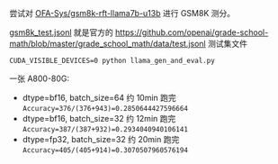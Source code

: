 
尝试对 [OFA-Sys/gsm8k-rft-llama7b-u13b](https://huggingface.co/OFA-Sys/gsm8k-rft-llama7b-u13b) 进行 GSM8K 测分。

[gsm8k_test.jsonl](./gsm8k_test.jsonl) 就是官方的 https://github.com/openai/grade-school-math/blob/master/grade_school_math/data/test.jsonl 测试集文件


```
CUDA_VISIBLE_DEVICES=0 python llama_gen_and_eval.py
```
一张 A800-80G:
- dtype=bf16, batch_size=64 约 10min 跑完 `Accuracy=376/(376+943)=0.2850644427596664`
- dtype=bf16, batch_size=32 约 12min 跑完 `Accuracy=387/(387+932)=0.2934040940106141`
- dtype=fp32, batch_size=32 约 20min 跑完 `Accuracy=405/(405+914)=0.3070507960576194`